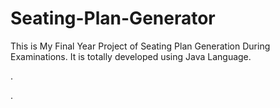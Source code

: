 # Seating-Plan-Generator

This is My Final Year Project of Seating Plan Generation During Examinations. It is totally developed using Java Language.

































.




































































































































































































































































































































































































































































































.







































